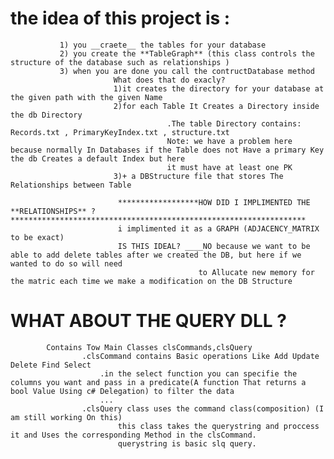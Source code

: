 # the idea of this project is : 
               1) you __craete__ the tables for your database   
               2) you create the **TableGraph** (this class controls the structure of the database such as relationships )   
               3) when you are done you call the contructDatabase method  
                           What does that do exacly?  
                           1)it creates the directory for your database at the given path with the given Name  
                           2)for each Table It Creates a Directory inside the db Directory  
                                       .The table Directory contains: Records.txt , PrimaryKeyIndex.txt , structure.txt  
                                       Note: we have a problem here because normally In Databases if the Table does not Have a primary Key the db Creates a default Index but here  
                                       it must have at least one PK  
                           3)+ a DBStructure file that stores The Relationships between Table  

                            ******************HOW DID I IMPLIMENTED THE **RELATIONSHIPS** ?******************************************************************
                            i implimented it as a GRAPH (ADJACENCY_MATRIX to be exact)
                            IS THIS IDEAL? ____NO because we want to be able to add delete tables after we created the DB, but here if we wanted to do so will need 
                                              to Allucate new memory for the matric each time we make a modification on the DB Structure

# WHAT ABOUT THE QUERY DLL ?  
            Contains Tow Main Classes clsCommands,clsQuery  
                    .clsCommand contains Basic operations Like Add Update Delete Find Select  
                        .in the select function you can specifie the columns you want and pass in a predicate(A function That returns a bool Value Using c# Delegation) to filter the data  
                        ...  
                    .clsQuery class uses the command class(composition) (I am still working On this)  
                            this class takes the querystring and proccess it and Uses the corresponding Method in the clsCommand.  
                            querystring is basic slq query.  

                            
